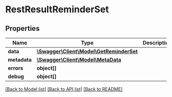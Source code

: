 # RestResultReminderSet

## Properties

 Name         | Type                                                          | Description | Notes      
--------------|---------------------------------------------------------------|-------------|------------
 **data**     | [**\Swagger\Client\Model\GetReminderSet**](GetReminderSet.md) |             | [optional] 
 **metadata** | [**\Swagger\Client\Model\MetaData**](MetaData.md)             |             | [optional] 
 **errors**   | **object[]**                                                  |             | [optional] 
 **debug**    | **object[]**                                                  |             | [optional] 

[[Back to Model list]](../../README.md#documentation-for-models) [[Back to API list]](../../README.md#documentation-for-api-endpoints) [[Back to README]](../../README.md)


